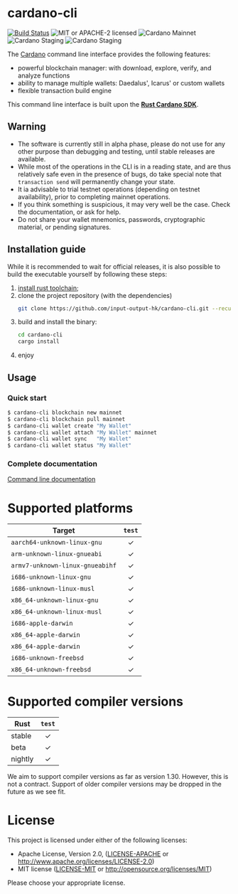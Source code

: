 # cardano-cli

[![Build Status](https://travis-ci.org/input-output-hk/cardano-cli.svg?branch=master)](https://travis-ci.org/input-output-hk/cardano-cli)
![MIT or APACHE-2 licensed](https://img.shields.io/badge/licensed-MIT%20or%20APACHE--2-blue.svg)
![Cardano Mainnet](https://img.shields.io/badge/Cardano%20Ada-mainnet-brightgreen.svg)
![Cardano Staging](https://img.shields.io/badge/Cardano%20Ada-staging-brightgreen.svg)
![Cardano Staging](https://img.shields.io/badge/Cardano%20Ada-testnet-orange.svg)

The [Cardano](https://www.cardano.org) command line interface provides the following features:

* powerful blockchain manager: with download, explore, verify, and analyze functions
* ability to manage multiple wallets: Daedalus', Icarus' or custom wallets
* flexible transaction build engine

This command line interface is built upon the
[**Rust Cardano SDK**](https://github.com/input-output-hk/rust-cardano).

## Warning

* The software is currently still in alpha phase, please do not use for
  any other purpose than debugging and testing, until stable releases are available.
* While most of the operations in the CLI is in a reading state, and are thus
  relatively safe even in the presence of bugs, do take special note that
  `transaction send` will permanently change your state.
* It ia advisable to trial testnet operations (depending on testnet availability),
  prior to completing mainnet operations.
* If you think something is suspicious, it may very well be the case.
  Check the documentation, or ask for help.
* Do not share your wallet mnemonics, passwords, cryptographic material, or pending signatures.

## Installation guide

While it is recommended to wait for official releases, it is also possible
to build the executable yourself by following these steps:

1. [install rust toolchain](https://www.rust-lang.org/en-US/install.html);
2. clone the project repository (with the dependencies)
   ```sh
   git clone https://github.com/input-output-hk/cardano-cli.git --recursive
   ```
3. build and install the binary:
   ```sh
   cd cardano-cli
   cargo install
   ```
4. enjoy

## Usage

### Quick start

```sh
$ cardano-cli blockchain new mainnet
$ cardano-cli blockchain pull mainnet
$ cardano-cli wallet create "My Wallet"
$ cardano-cli wallet attach "My Wallet" mainnet
$ cardano-cli wallet sync   "My Wallet"
$ cardano-cli wallet status "My Wallet"
```

### Complete documentation

[Command line documentation](./USAGE.md)

# Supported platforms

| Target                               | `test` |
|--------------------------------------|:------:|
| `aarch64-unknown-linux-gnu`          |   ✓    |
| `arm-unknown-linux-gnueabi`          |   ✓    |
| `armv7-unknown-linux-gnueabihf`      |   ✓    |
| `i686-unknown-linux-gnu`             |   ✓    |
| `i686-unknown-linux-musl`            |   ✓    |
| `x86_64-unknown-linux-gnu`           |   ✓    |
| `x86_64-unknown-linux-musl`          |   ✓    |
| `i686-apple-darwin`                  |   ✓    |
| `x86_64-apple-darwin`                |   ✓    |
| `x86_64-apple-darwin`                |   ✓    |
| `i686-unknown-freebsd`               |   ✓    |
| `x86_64-unknown-freebsd`             |   ✓    |

# Supported compiler versions

| Rust    | `test` |
|---------|:------:|
| stable  |   ✓    |
| beta    |   ✓    |
| nightly |   ✓    |

We aim to support compiler versions as far as version 1.30. However, this is not a contract.
Support of older compiler versions may be dropped in the future as we see fit.

# License

This project is licensed under either of the following licenses:

 * Apache License, Version 2.0, ([LICENSE-APACHE](LICENSE-APACHE) or
   http://www.apache.org/licenses/LICENSE-2.0)
 * MIT license ([LICENSE-MIT](LICENSE-MIT) or
   http://opensource.org/licenses/MIT)

Please choose your appropriate license.
